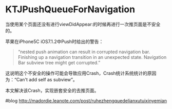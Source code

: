 # KTJPushQueueForNavigation
当使用某个页面还没有进行viewDidAppear:的时候再进行一次推页面是不安全的。

苹果在iPhone5C iOS7.1.2中Push时给出的警告：
> “nested push animation can result in corrupted navigation bar. Finishing up a navigation transition in an unexpected state. Navigation Bar subview tree might get corrupted.”

这说明这个不安全的操作可能会导致应用Crash，Crash统计系统统计的原因为：“Can't add self as subview”。

本文解决该Crash，实现嵌套安全的去推页面。

#blog
http://madordie.leanote.com/post/ruhezhengquedelianxutuixinyemian
